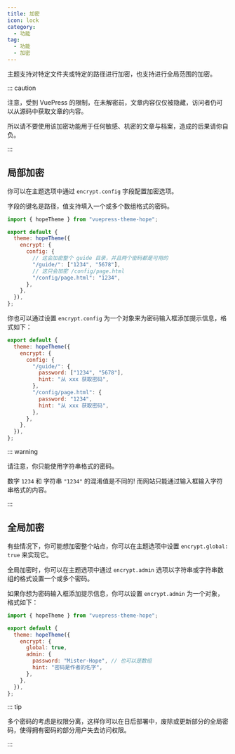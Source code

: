 ```yaml
---
title: 加密
icon: lock
category:
  - 功能
tag:
  - 功能
  - 加密
---
```


主题支持对特定文件夹或特定的路径进行加密，也支持进行全局范围的加密。

::: caution

注意，受到 VuePress 的限制，在未解密前，文章内容仅仅被隐藏，访问者仍可以从源码中获取文章的内容。

所以请不要使用该加密功能用于任何敏感、机密的文章与档案，造成的后果请你自负。

:::

<!-- more -->

## 局部加密

你可以在主题选项中通过 `encrypt.config` 字段配置加密选项。

字段的键名是路径，值支持填入一个或多个数组格式的密码。

```js {8,10} title=".vuepress/config.js"
import { hopeTheme } from "vuepress-theme-hope";

export default {
  theme: hopeTheme({
    encrypt: {
      config: {
        // 这会加密整个 guide 目录，并且两个密码都是可用的
        "/guide/": ["1234", "5678"],
        // 这只会加密 /config/page.html
        "/config/page.html": "1234",
      },
    },
  }),
};
```

你也可以通过设置 `encrypt.config` 为一个对象来为密码输入框添加提示信息，格式如下：

```js {8,10} title=".vuepress/config.js"
export default {
  theme: hopeTheme({
    encrypt: {
      config: {
        "/guide/": {
          password: ["1234", "5678"],
          hint: "从 xxx 获取密码",
        },
        "/config/page.html": {
          password: "1234",
          hint: "从 xxx 获取密码",
        },
      },
    },
  }),
};
```

::: warning

请注意，你只能使用字符串格式的密码。

数字 `1234` 和 字符串 `"1234"` 的混淆值是不同的! 而网站只能通过输入框输入字符串格式的内容。

:::

## 全局加密

有些情况下，你可能想加密整个站点，你可以在主题选项中设置 `encrypt.global: true` 来实现它。

全局加密时，你可以在主题选项中通过 `encrypt.admin` 选项以字符串或字符串数组的格式设置一个或多个密码。

如果你想为密码输入框添加提示信息，你可以设置 `encrypt.admin` 为一个对象，格式如下：

```js {8,10} title=".vuepress/config.js"
import { hopeTheme } from "vuepress-theme-hope";

export default {
  theme: hopeTheme({
    encrypt: {
      global: true,
      admin: {
        password: "Mister-Hope", // 也可以是数组
        hint: "密码是作者的名字",
      },
    },
  }),
};
```

::: tip

多个密码的考虑是权限分离，这样你可以在日后部署中，废除或更新部分的全局密码，使得拥有密码的部分用户失去访问权限。

:::
